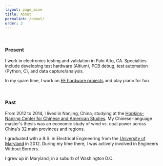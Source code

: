 ```yaml
---
layout: page_mine
title: About
permalink: /about/
order: 3
---
```

<br>

### Present

I work in electronics testing and validation in Palo Alto, CA. Specialties include developing test hardware (Altium), PCB debug, test automation (Python, C), and data capture/analysis.


In my spare time, I work on [EE hardware projects](https://bkeegs.github.io/projects/) and play piano for fun.

<br>

### Past

From 2012 to 2014, I lived in Nanjing, China, studying at the [Hopkins-Nanjing Center for Chinese and American Studies](https://www.sais-jhu.edu/graduate-studies/campuses/nanjing-china#about-hopkins-nanjing-center). My Chinese-language master's thesis was an economic study of wind vs. coal power across China's 32 main provinces and regions.


I graduated with a B.S. in Electrical Engineering from the [University of Maryland](http://www.umd.edu/) in 2012. During my time there, I was actively involved in Engineers Without Borders.


I grew up in Maryland, in a suburb of Washington D.C.
